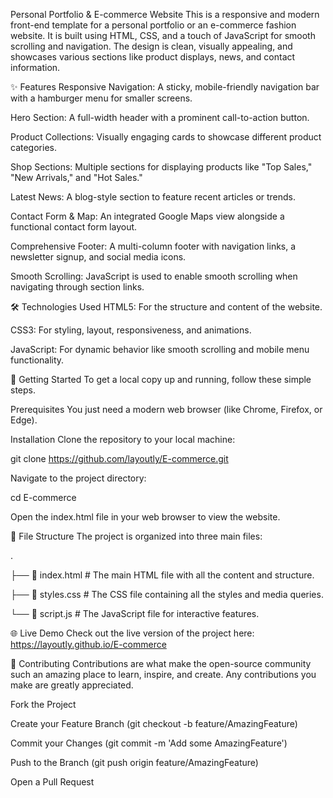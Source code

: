Personal Portfolio & E-commerce Website
This is a responsive and modern front-end template for a personal portfolio or an e-commerce fashion website. It is built using HTML, CSS, and a touch of JavaScript for smooth scrolling and navigation. The design is clean, visually appealing, and showcases various sections like product displays, news, and contact information.

✨ Features
Responsive Navigation: A sticky, mobile-friendly navigation bar with a hamburger menu for smaller screens.

Hero Section: A full-width header with a prominent call-to-action button.

Product Collections: Visually engaging cards to showcase different product categories.

Shop Sections: Multiple sections for displaying products like "Top Sales," "New Arrivals," and "Hot Sales."

Latest News: A blog-style section to feature recent articles or trends.

Contact Form & Map: An integrated Google Maps view alongside a functional contact form layout.

Comprehensive Footer: A multi-column footer with navigation links, a newsletter signup, and social media icons.

Smooth Scrolling: JavaScript is used to enable smooth scrolling when navigating through section links.

🛠️ Technologies Used
HTML5: For the structure and content of the website.

CSS3: For styling, layout, responsiveness, and animations.

JavaScript: For dynamic behavior like smooth scrolling and mobile menu functionality.

🚀 Getting Started
To get a local copy up and running, follow these simple steps.

Prerequisites
You just need a modern web browser (like Chrome, Firefox, or Edge).

Installation
Clone the repository to your local machine:

git clone https://github.com/layoutly/E-commerce.git

Navigate to the project directory:

cd E-commerce

Open the index.html file in your web browser to view the website.

📂 File Structure
The project is organized into three main files:

.

├── 📄 index.html    # The main HTML file with all the content and structure.

├── 📄 styles.css    # The CSS file containing all the styles and media queries.

└── 📄 script.js     # The JavaScript file for interactive features.

🌐 Live Demo
Check out the live version of the project here: https://layoutly.github.io/E-commerce

🤝 Contributing
Contributions are what make the open-source community such an amazing place to learn, inspire, and create. Any contributions you make are greatly appreciated.

Fork the Project

Create your Feature Branch (git checkout -b feature/AmazingFeature)

Commit your Changes (git commit -m 'Add some AmazingFeature')

Push to the Branch (git push origin feature/AmazingFeature)

Open a Pull Request
